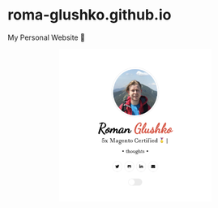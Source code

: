 # roma-glushko.github.io

My Personal Website 🙌

<p align="center">
   <img src="docs/preview.png" alt="romaglushko.com preview" height="300px" width="300px" />
</p>
